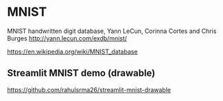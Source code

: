 # MNIST

MNIST handwritten digit database, Yann LeCun, Corinna Cortes and Chris Burges
<http://yann.lecun.com/exdb/mnist/>

<https://en.wikipedia.org/wiki/MNIST_database>

## Streamlit MNIST demo (drawable)

<https://github.com/rahulsrma26/streamlit-mnist-drawable>
